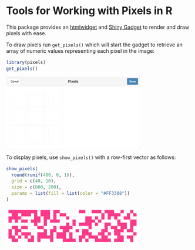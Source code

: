 Tools for Working with Pixels in R
================

This package provides an [htmlwidget](http://www.htmlwidgets.org/) and [Shiny Gadget](https://shiny.rstudio.com/articles/gadgets.html) to render and draw pixels with ease.

To draw pixels run `get_pixels()` which will start the gadget to retrieve an array of numeric values representing each pixel in the image:

``` r
library(pixels)
get_pixels()
```

<img src="tools/readme/get_pixels.gif" width=364 />

To display pixels, use `show_pixels()` with a row-first vector as follows:

``` r
show_pixels(
  round(runif(400, 0, 1)),
  grid = c(40, 10),
  size = c(800, 200),
  params = list(fill = list(color = "#FF3388"))
)
```

<img src="tools/readme/show_pixels.png" width=364 />
